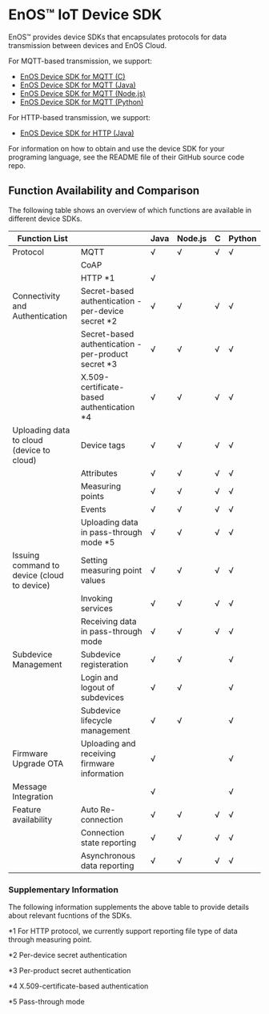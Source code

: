 # EnOS™ IoT Device SDK

EnOS™ provides device SDKs that encapsulates protocols for data transmission between devices and EnOS Cloud.

For MQTT-based transmission, we support:

- [EnOS Device SDK for MQTT (C)](https://github.com/EnvisionIot/enos-mqtt-sdk-c)
- [EnOS Device SDK for MQTT (Java)](https://github.com/EnvisionIot/enos-mqtt-sdk-java)
- [EnOS Device SDK for MQTT (Node.js)](https://github.com/EnvisionIot/enos-mqtt-sdk-nodejs)
- [EnOS Device SDK for MQTT (Python)](https://github.com/EnvisionIot/enos-mqtt-sdk-python)

For HTTP-based transmission, we support:

- [EnOS Device SDK for HTTP (Java)](https://github.com/EnvisionIot/enos-http-sdk-java)

For information on how to obtain and use the device SDK for your programing language, see the README file of their GitHub source code repo.

## Function Availability and Comparison

The following table shows an overview of which functions are available in different device SDKs.


| **Function List**              |                                      | **Java** | **Node.js** | **C** | **Python** |
|--------------------------------|--------------------------------------|----------|-------------|-------|------------|
| Protocol                       | MQTT                                 | √        | √           | √     | √          |
|                                | CoAP                                 |          |             |       |            |
|                                | HTTP \*1                              | √        |             |       |            |
| Connectivity and Authentication   | Secret-based authentication - per-device secret \*2 | √        | √           | √     | √          |
|                                | Secret-based authentication - per-product secret \*3  | √        | √           | √     | √          |
|                                | X.509-certificate-based authentication \*4       | √        | √           | √     | √          |
| Uploading data to cloud (device to cloud) | Device tags | √        | √           | √     | √          |
|                                           | Attributes  | √        | √           | √     | √          |
|                                           | Measuring points | √        | √           | √     | √          |
|                                           | Events   | √        | √           | √     | √          |
|                                           | Uploading data in pass-through mode \*5             | √        | √           | √     | √          |
| Issuing command to device (cloud to device) | Setting measuring point values | √        | √           | √     | √          |
|                                             | Invoking services              | √        | √           | √     | √          |
|                                             | Receiving data in pass-through mode | √        | √           | √     | √          |
| Subdevice Management  | Subdevice registeration | √        | √           |       | √          |
|                       | Login and logout of subdevices | √        | √           |       | √          |
|                       | Subdevice lifecycle management | √        | √           |       | √          |
| Firmware Upgrade OTA           | Uploading and receiving firmware information  | √        |             |       | √          |
| Message Integration            |                                      | √        |             |       | √          |
| Feature availability           | Auto Re-connection                   | √        | √           | √     | √          |
|                                | Connection state reporting           | √        | √           | √     | √          |
|                                | Asynchronous data reporting          | √        | √           | √     | √          |

### Supplementary Information

The following information supplements the above table to provide details about relevant fucntions of the SDKs.

\*1 For HTTP protocol, we currently support reporting file type of data through
measuring point.

\*2 Per-device secret authentication

\*3 Per-product secret authentication

\*4 X.509-certificate-based authentication 

\*5 Pass-through mode


